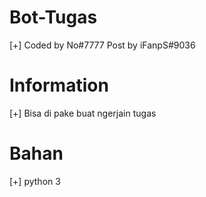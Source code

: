 # Bot-Tugas
[+] Coded by No#7777 Post by iFanpS#9036

# Information
[+] Bisa di pake buat ngerjain tugas

# Bahan
[+] python 3
